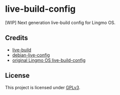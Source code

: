 # live-build-config
[WIP] Next generation live-build config for Lingmo OS.

## Credits
- [live-build](https://salsa.debian.org/live-team/live-build)
- [debian-live-config](https://github.com/nodiscc/debian-live-config)
- [original Lingmo OS live-build-config](https://github.com/lingmoos/live-build-config)

## License
This project is licensed under [GPLv3](./LICENSE).
